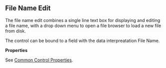 ## File Name Edit

The file name edit combines a single line text box for displaying and editing a file name, with a drop down menu to open a file browser to load a new file from disk.

The control can be bound to a field with the data interpreatation File Name.

**Properties**

See [Common Control Properties](../common-control-properties.md).